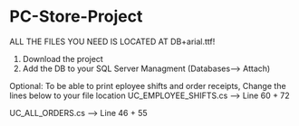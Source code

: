 # PC-Store-Project
ALL THE FILES YOU NEED IS LOCATED AT DB+arial.ttf!

1. Download the project
2. Add the DB to your SQL Server Managment (Databases--> Attach)


Optional:
To be able to print eployee shifts and order receipts, Change the lines below to your file location 
UC_EMPLOYEE_SHIFTS.cs --> Line 60 + 72 

UC_ALL_ORDERS.cs --> Line 46 + 55
